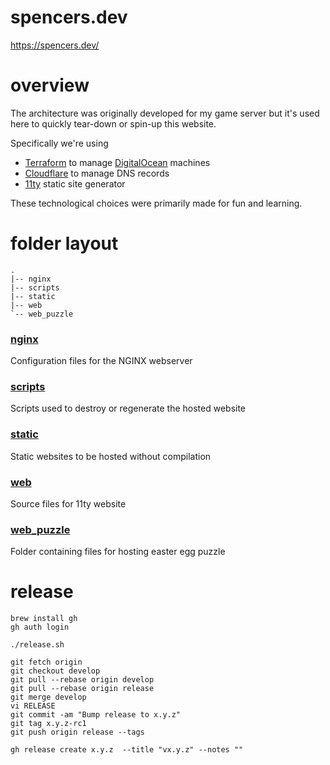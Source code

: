 # spencers.dev

https://spencers.dev/

# overview
The architecture was originally developed for my game server but it's used here to quickly tear-down or spin-up this website.

Specifically we're using
* [Terraform](https://www.terraform.io/) to manage [DigitalOcean](https://www.digitalocean.com/) machines
* [Cloudflare](https://www.cloudflare.com/) to manage DNS records
* [11ty](https://github.com/11ty/eleventy) static site generator

These technological choices were primarily made for fun and learning.

# folder layout

```
.
|-- nginx
|-- scripts
|-- static
|-- web
`-- web_puzzle
```

### [nginx](https://github.com/spencermwoo/spencers.dev/tree/main/nginx)
Configuration files for the NGINX webserver

### [scripts](https://github.com/spencermwoo/spencers.dev/tree/main/scripts)
Scripts used to destroy or regenerate the hosted website

### [static](https://github.com/spencermwoo/spencers.dev/tree/main/static)
Static websites to be hosted without compilation

### [web](https://github.com/spencermwoo/spencers.dev/tree/main/web)
Source files for 11ty website

### [web_puzzle](https://github.com/spencermwoo/spencers.dev/tree/main/web_puzzle)
Folder containing files for hosting easter egg puzzle

# release

```
brew install gh
gh auth login

./release.sh
```

```
git fetch origin
git checkout develop
git pull --rebase origin develop
git pull --rebase origin release
git merge develop
vi RELEASE
git commit -am "Bump release to x.y.z"
git tag x.y.z-rc1
git push origin release --tags

gh release create x.y.z  --title "vx.y.z" --notes ""
```